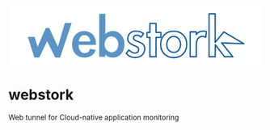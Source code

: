 ![webstork logo](https://raw.githubusercontent.com/NexClipper/webstork/main/assets/webstork_logo.png)

# webstork
Web tunnel for Cloud-native application monitoring

